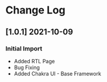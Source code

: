 # Change Log

## [1.0.1] 2021-10-09
### Initial Import

- Added RTL Page
- Bug Fixing
- Added Chakra UI - Base Framework
